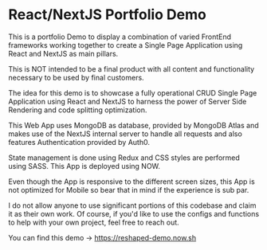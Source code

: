 # React/NextJS Portfolio Demo

This is a portfolio Demo to display a combination of varied FrontEnd frameworks working together to create a Single Page Application using React and NextJS as main pillars.

This is NOT intended to be a final product with all content and functionality necessary to be used by final customers.

The idea for this demo is to showcase a fully operational CRUD Single Page Application using React and NextJS to harness the power of Server Side Rendering and code splitting optimization.

This Web App uses MongoDB as database, provided by MongoDB Atlas and makes use of the NextJS internal server to handle all requests and also features Authentication provided by Auth0.

State management is done using Redux and CSS styles are performed using SASS. This App is deployed using NOW.

Even though the App is responsive to the different screen sizes, this App is not optimized for Mobile so bear that in mind if the experience is sub par.

I do not allow anyone to use significant portions of this codebase and claim it as their own work. 
Of course, if you'd like to use the configs and functions to help with your own project, feel free to reach out.

You can find this demo -> https://reshaped-demo.now.sh
